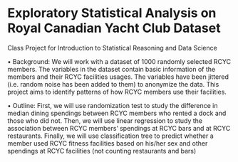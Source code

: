 # Exploratory Statistical Analysis on Royal Canadian Yacht Club Dataset
Class Project for Introduction to Statistical Reasoning and Data Science


• Background: We will work with a dataset of 1000 randomly selected RCYC
members. The variables in the dataset contain basic information of the
members and their RCYC facilities usages. The variables have been jittered
(i.e. random noise has been added to them) to anonymize the data. This
project aims to identify patterns of how RCYC members use their facilities.

• Outline: First, we will use randomization test to study the difference in
median dining spendings between RCYC members who rented a dock and
those who did not. Then, we will use linear regression to study the
association between RCYC members’ spendings at RCYC bars and at
RCYC restaurants. Finally, we will use classification tree to predict whether
a member used RCYC fitness facilities based on his/her sex and other
spendings at RCYC facilities (not counting restaurants and bars)
